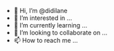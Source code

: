 - 👋 Hi, I’m @didilane
- 👀 I’m interested in ...
- 🌱 I’m currently learning ...
- 💞️ I’m looking to collaborate on ...
- 📫 How to reach me ...

<!---
didilane/didilane is a ✨ special ✨ repository because its `README.md` (this file) appears on your GitHub profile.
You can click the Preview link to take a look at your changes.
--->
